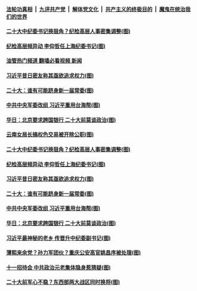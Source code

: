 ####  [法轮功真相](../../../../basic/blob/master/README.md?t=10050401) &nbsp;|&nbsp; [九评共产党](../../../../9ping.md/blob/master/README.md?t=10050401) &nbsp;|&nbsp; [解体党文化](../../../../jtdwh.md/blob/master/README.md?t=10050401)  &nbsp;|&nbsp; [共产主义的终极目的](../../../../gczydzjmd.md/blob/master/README.md?t=10050401) &nbsp;|&nbsp; [魔鬼在统治我们的世界](../../../../mgztzwmdsj.md/blob/master/README.md?t=10050401) 

#### [二十大中纪委书记换狠角？纪检高层人事密集调整(图)](../pages/p2/1018264.md?t=10050401) 

#### [纪检高层频异动 李仰哲任上海纪委书记(图)](../pages/p2/1018184.md?t=10050401) 

#### [油管热门频道 翻墙必看视频 新闻](http://209.250.226.216:81/youtube.html?10050401)

#### [习近平昔日密友称其亟欲追求权力(图)](../pages/p2/1018243.md?t=10050401) 

#### [二十大：谁有可能跻身新一届常委(图)](../pages/p2/1018159.md?t=10050401) 

#### [中共中央军委改组 习近平重用台海帮(图)](../pages/p2/1018163.md?t=10050401) 

#### [华日：北京要求跨国银行 二十大前莫谈政治(图)](../pages/p2/1018161.md?t=10050401) 


#### [云南女局长搞权色交易被开除公职(图)](../pages/p2/1018272.md?t=10050401) 

#### [二十大中纪委书记换狠角？纪检高层人事密集调整(图)](../pages/p2/1018264.md?t=10050401) 




#### [纪检高层频异动 李仰哲任上海纪委书记(图)](../pages/p2/1018184.md?t=10050401) 

#### [习近平昔日密友称其亟欲追求权力(图)](../pages/p2/1018243.md?t=10050401) 

#### [二十大：谁有可能跻身新一届常委(图)](../pages/p2/1018159.md?t=10050401) 



#### [中共中央军委改组 习近平重用台海帮(图)](../pages/p2/1018163.md?t=10050401) 



#### [华日：北京要求跨国银行 二十大前莫谈政治(图)](../pages/p2/1018161.md?t=10050401) 

#### [习近平最神秘的老乡 传晋升中纪委副书记(图)](../pages/p2/1018123.md?t=10050401) 

#### [薄熙来余党？孙力军团伙？重庆公安高官姚昌序被处理(图)](../pages/p2/1018118.md?t=10050401) 

#### [十一招待会 中共政治元老集体隐身惹猜疑(图)](../pages/p2/1018039.md?t=10050401) 


#### [二十大前军心不稳？东西部两大战区同时换将(图)](../pages/p2/1018104.md?t=10050401) 

<img src='http://gfw-breaker.win/goodnews/indexes/p2.md' width='0px' height='0px'/>
